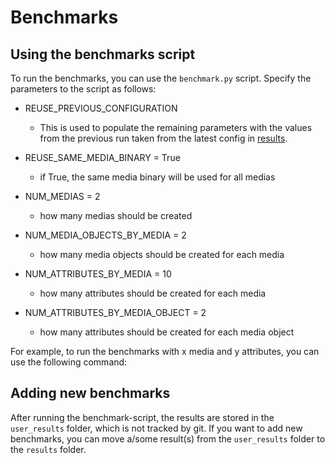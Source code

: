 # Benchmarks

## Using the benchmarks script

To run the benchmarks, you can use the `benchmark.py` script.
Specify the parameters to the script as follows:
- REUSE_PREVIOUS_CONFIGURATION
  - This is used to populate the remaining parameters with the values from the previous run taken from the latest config in [results](results).

- REUSE_SAME_MEDIA_BINARY = True
  - if True, the same media binary will be used for all medias
- NUM_MEDIAS = 2
  - how many medias should be created
- NUM_MEDIA_OBJECTS_BY_MEDIA = 2
  - how many media objects should be created for each media
- NUM_ATTRIBUTES_BY_MEDIA = 10
  - how many attributes should be created for each media
- NUM_ATTRIBUTES_BY_MEDIA_OBJECT = 2
  - how many attributes should be created for each media object


For example, to run the benchmarks with x media and y attributes, you can use the following command:

## Adding new benchmarks

After running the benchmark-script, the results are stored in the `user_results` folder, which is not tracked by git.
If you want to add new benchmarks, you can move a/some result(s) from the `user_results` folder to the `results` folder.
